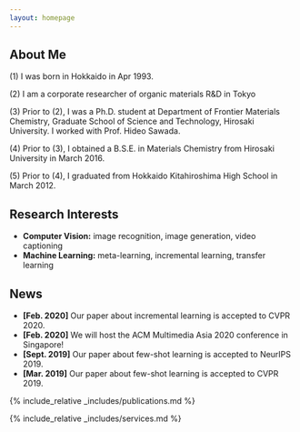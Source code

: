 ```yaml
---
layout: homepage
---
```


## About Me

(1) I was born in Hokkaido in Apr 1993. 

(2) I am a corporate researcher of organic materials R&D in Tokyo 

(3) Prior to (2), I was a Ph.D. student at Department of Frontier Materials Chemistry, Graduate School of Science and Technology, Hirosaki University. 
    I worked with Prof. Hideo Sawada.
  
(4) Prior to (3), I obtained a B.S.E. in Materials Chemistry from Hirosaki University in March 2016.

(5)  Prior to (4), I graduated from Hokkaido Kitahiroshima High School in March 2012.

## Research Interests

- **Computer Vision:** image recognition, image generation, video captioning
- **Machine Learning:** meta-learning, incremental learning, transfer learning

## News

- **[Feb. 2020]** Our paper about incremental learning is accepted to CVPR 2020.
- **[Feb. 2020]** We will host the ACM Multimedia Asia 2020 conference in Singapore!
- **[Sept. 2019]** Our paper about few-shot learning is accepted to NeurIPS 2019.
- **[Mar. 2019]** Our paper about few-shot learning is accepted to CVPR 2019.

{% include_relative _includes/publications.md %}

{% include_relative _includes/services.md %}